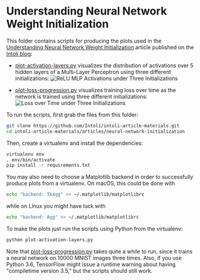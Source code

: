 # Understanding Neural Network Weight Initialization

This folder contains scripts for producing the plots used in the [Understanding Neural Network Weight Initialization](https://intoli.com/blog/neural-network-initialization/) article published on the [Intoli blog](https://intoli.com/blog/):

- [plot-activation-layers.py](plot-activation-layers.py) visualizes the distribution of activations over 5 hidden layers of a Multi-Layer Perceptron using three different initializations:
  ![ReLU MLP Activations under Three Initializations](https://intoli.com/blog/neural-network-initialization/img/relu-output-progression-violinplot.png)

- [plot-loss-progression.py](plot-plot-progression.py) visualizes training loss over time as the network is trained using three different initializations:
  ![Loss over Time under Three Initializations](https://intoli.com/blog/neural-network-initialization/img/training-losses.png)

To run the scripts, first grab the files from this folder:

```bash
git clone https://github.com/Intoli/intoli-article-materials.git
cd intoli-article-materials/articles/neural-network-initialization
```

Then, create a virtualenv and install the dependencies:

```bash
virtualenv env
. env/bin/activate
pip install -r requirements.txt
```

You may also need to choose a Matplotlib backend in order to successfully produce plots from a virtualenv.
On macOS, this could be done with

```bash
echo "backend: TkAgg" >> ~/.matplotlib/matplotlibrc
```

while on Linux you might have luck with

```bash
echo "backend: Agg" >> ~/.matplotlib/matplotlibrc
```

To make the plots just run the scripts using Python from the virtualenv:

```bash
python plot-activation-layers.py
```

Note that [plot-loss-progression.py](plot-loss-progression.py) takes quite a while to run, since it trains a neural network on 10000 MNIST images three times.
Also, if you use Python 3.6, TensorFlow might issue a runtime warning about having "compiletime version 3.5," but the scripts should still work.
